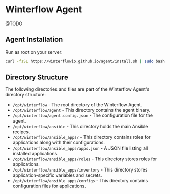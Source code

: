 # Winterflow Agent

@TODO

## Agent Installation

Run as root on your server:

```sh
curl -fsSL https://winterflowio.github.io/agent/install.sh | sudo bash
```

## Directory Structure

The following directories and files are part of the Winterflow Agent's directory structure:

* `/opt/winterflow` - The root directory of the Winterflow Agent.
* `/opt/winterflow/agent` - This directory contains the agent binary.
* `/opt/winterflow/agent.config.json` - The configuration file for the agent.
* `/opt/winterflow/ansible` - This directory holds the main Ansible recipes.
* `/opt/winterflow/ansible_apps/` - This directory contains roles for applications along with their configurations.
* `/opt/winterflow/ansible_apps/apps.json` - A JSON file listing all installed applications.
* `/opt/winterflow/ansible_apps/roles` - This directory stores roles for applications.
* `/opt/winterflow/ansible_apps/inventory` - This directory stores application-specific variables and secrets.
* `/opt/winterflow/ansible_apps/configs` - This directory contains configuration files for applications.